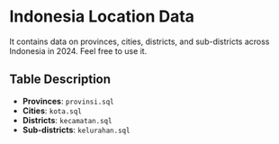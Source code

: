 # Indonesia Location Data

It contains data on provinces, cities, districts, and sub-districts across Indonesia in 2024. Feel free to use it.

## Table Description

- **Provinces**: `provinsi.sql`
- **Cities**: `kota.sql`
- **Districts**: `kecamatan.sql`
- **Sub-districts**: `kelurahan.sql`
